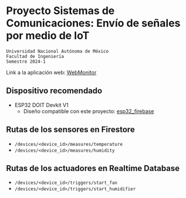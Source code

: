 # Proyecto Sistemas de Comunicaciones: Envío de señales por medio de IoT

```
Universidad Nacional Autónoma de México
Facultad de Ingeniería
Semestre 2024-1
```
Link a la aplicación web: [WebMonitor](https://siscom2024-1.web.app)

## Dispositivo recomendado
* ESP32 DOIT Devkit V1
  * Diseño compatible con este proyecto: [esp32_firebase](https://github.com/Azrielx86/esp32_firebase)

## Rutas de los sensores en Firestore
* `/devices/<device_id>/measures/temperature`
* `/devices/<device_id>/measures/humidity`

## Rutas de los actuadores en Realtime Database
* `/devices/<device_id>/triggers/start_fan`
* `/devices/<device_id>/triggers/start_humidifier`
